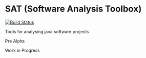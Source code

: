 # SAT (Software Analysis Toolbox)

[![Build Status](https://travis-ci.com/chriskn/sat.svg?branch=master)](https://travis-ci.com/chriskn/sat)

Tools for analysing java software projects

Pre Alpha

Work in Progress
